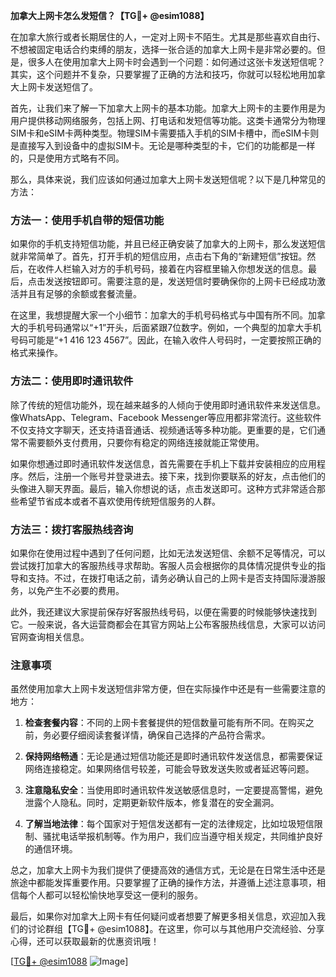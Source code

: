**加拿大上网卡怎么发短信？【TG💪+ @esim1088】**

在加拿大旅行或者长期居住的人，一定对上网卡不陌生。尤其是那些喜欢自由行、不想被固定电话合约束缚的朋友，选择一张合适的加拿大上网卡是非常必要的。但是，很多人在使用加拿大上网卡时会遇到一个问题：如何通过这张卡发送短信呢？其实，这个问题并不复杂，只要掌握了正确的方法和技巧，你就可以轻松地用加拿大上网卡发送短信了。

首先，让我们来了解一下加拿大上网卡的基本功能。加拿大上网卡的主要作用是为用户提供移动网络服务，包括上网、打电话和发短信等功能。这类卡通常分为物理SIM卡和eSIM卡两种类型。物理SIM卡需要插入手机的SIM卡槽中，而eSIM卡则是直接写入到设备中的虚拟SIM卡。无论是哪种类型的卡，它们的功能都是一样的，只是使用方式略有不同。

那么，具体来说，我们应该如何通过加拿大上网卡发送短信呢？以下是几种常见的方法：

### 方法一：使用手机自带的短信功能

如果你的手机支持短信功能，并且已经正确安装了加拿大的上网卡，那么发送短信就非常简单了。首先，打开手机的短信应用，点击右下角的“新建短信”按钮。然后，在收件人栏输入对方的手机号码，接着在内容框里输入你想发送的信息。最后，点击发送按钮即可。需要注意的是，发送短信时要确保你的上网卡已经成功激活并且有足够的余额或套餐流量。

在这里，我想提醒大家一个小细节：加拿大的手机号码格式与中国有所不同。加拿大的手机号码通常以“+1”开头，后面紧跟7位数字。例如，一个典型的加拿大手机号码可能是“+1 416 123 4567”。因此，在输入收件人号码时，一定要按照正确的格式来操作。

### 方法二：使用即时通讯软件

除了传统的短信功能外，现在越来越多的人倾向于使用即时通讯软件来发送信息。像WhatsApp、Telegram、Facebook Messenger等应用都非常流行。这些软件不仅支持文字聊天，还支持语音通话、视频通话等多种功能。更重要的是，它们通常不需要额外支付费用，只要你有稳定的网络连接就能正常使用。

如果你想通过即时通讯软件发送信息，首先需要在手机上下载并安装相应的应用程序。然后，注册一个账号并登录进去。接下来，找到你要联系的好友，点击他们的头像进入聊天界面。最后，输入你想说的话，点击发送即可。这种方式非常适合那些希望节省成本或者不喜欢使用传统短信服务的人群。

### 方法三：拨打客服热线咨询

如果你在使用过程中遇到了任何问题，比如无法发送短信、余额不足等情况，可以尝试拨打加拿大的客服热线寻求帮助。客服人员会根据你的具体情况提供专业的指导和支持。不过，在拨打电话之前，请务必确认自己的上网卡是否支持国际漫游服务，以免产生不必要的费用。

此外，我还建议大家提前保存好客服热线号码，以便在需要的时候能够快速找到它。一般来说，各大运营商都会在其官方网站上公布客服热线信息，大家可以访问官网查询相关信息。

### 注意事项

虽然使用加拿大上网卡发送短信非常方便，但在实际操作中还是有一些需要注意的地方：

1. **检查套餐内容**：不同的上网卡套餐提供的短信数量可能有所不同。在购买之前，务必要仔细阅读套餐详情，确保自己选择的产品符合需求。
   
2. **保持网络畅通**：无论是通过短信功能还是即时通讯软件发送信息，都需要保证网络连接稳定。如果网络信号较差，可能会导致发送失败或者延迟等问题。

3. **注意隐私安全**：当使用即时通讯软件发送敏感信息时，一定要提高警惕，避免泄露个人隐私。同时，定期更新软件版本，修复潜在的安全漏洞。

4. **了解当地法律**：每个国家对于短信发送都有一定的法律规定，比如垃圾短信限制、骚扰电话举报机制等。作为用户，我们应当遵守相关规定，共同维护良好的通信环境。

总之，加拿大上网卡为我们提供了便捷高效的通信方式，无论是在日常生活中还是旅途中都能发挥重要作用。只要掌握了正确的操作方法，并遵循上述注意事项，相信每个人都可以轻松愉快地享受这一便利的服务。

最后，如果你对加拿大上网卡有任何疑问或者想要了解更多相关信息，欢迎加入我们的讨论群组【TG💪+ @esim1088】。在这里，你可以与其他用户交流经验、分享心得，还可以获取最新的优惠资讯哦！

[[TG💪+ @esim1088](https://t.me/s/esim1088) ![Image](https://i.postimg.cc/4NQfJmqS/Snipaste-2025-05-13-00-14-12.png)]